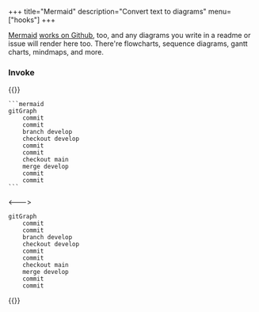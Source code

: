 +++
title="Mermaid"
description="Convert text to diagrams"
menu=["hooks"]
+++

[Mermaid](https://mermaid.live/) [works on Github](https://docs.github.com/en/get-started/writing-on-github/working-with-advanced-formatting/creating-diagrams), too, and any diagrams you write in a readme or issue will render here too. There're flowcharts, sequence diagrams, gantt charts, mindmaps, and more.

### Invoke

{{<columns>}}

````
```mermaid
gitGraph
    commit
    commit
    branch develop
    checkout develop
    commit
    commit
    checkout main
    merge develop
    commit
    commit
```
````

<--->

```mermaid
gitGraph
    commit
    commit
    branch develop
    checkout develop
    commit
    commit
    checkout main
    merge develop
    commit
    commit
```

{{</columns>}}
